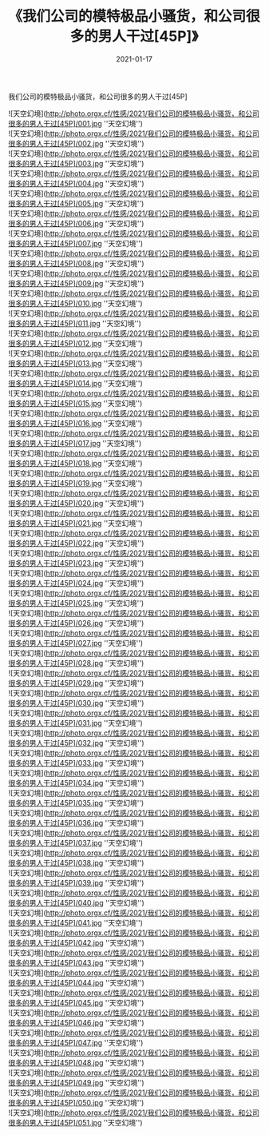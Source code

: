 ﻿---
layout: post
title:  《我们公司的模特极品小骚货，和公司很多的男人干过[45P]》
date:   2021-01-17
img: http://photo.orgx.cf/性感/2021/我们公司的模特极品小骚货，和公司很多的男人干过[45P]/000.jpg
tags: [美女, 性感, 泳衣]
---

我们公司的模特极品小骚货，和公司很多的男人干过[45P]



![天空幻境](http://photo.orgx.cf/性感/2021/我们公司的模特极品小骚货，和公司很多的男人干过[45P]/001.jpg ''天空幻境'') <br>
![天空幻境](http://photo.orgx.cf/性感/2021/我们公司的模特极品小骚货，和公司很多的男人干过[45P]/002.jpg ''天空幻境'') <br>
![天空幻境](http://photo.orgx.cf/性感/2021/我们公司的模特极品小骚货，和公司很多的男人干过[45P]/003.jpg ''天空幻境'') <br>
![天空幻境](http://photo.orgx.cf/性感/2021/我们公司的模特极品小骚货，和公司很多的男人干过[45P]/004.jpg ''天空幻境'') <br>
![天空幻境](http://photo.orgx.cf/性感/2021/我们公司的模特极品小骚货，和公司很多的男人干过[45P]/005.jpg ''天空幻境'') <br>
![天空幻境](http://photo.orgx.cf/性感/2021/我们公司的模特极品小骚货，和公司很多的男人干过[45P]/006.jpg ''天空幻境'') <br>
![天空幻境](http://photo.orgx.cf/性感/2021/我们公司的模特极品小骚货，和公司很多的男人干过[45P]/007.jpg ''天空幻境'') <br>
![天空幻境](http://photo.orgx.cf/性感/2021/我们公司的模特极品小骚货，和公司很多的男人干过[45P]/008.jpg ''天空幻境'') <br>
![天空幻境](http://photo.orgx.cf/性感/2021/我们公司的模特极品小骚货，和公司很多的男人干过[45P]/009.jpg ''天空幻境'') <br>
![天空幻境](http://photo.orgx.cf/性感/2021/我们公司的模特极品小骚货，和公司很多的男人干过[45P]/010.jpg ''天空幻境'') <br>
![天空幻境](http://photo.orgx.cf/性感/2021/我们公司的模特极品小骚货，和公司很多的男人干过[45P]/011.jpg ''天空幻境'') <br>
![天空幻境](http://photo.orgx.cf/性感/2021/我们公司的模特极品小骚货，和公司很多的男人干过[45P]/012.jpg ''天空幻境'') <br>
![天空幻境](http://photo.orgx.cf/性感/2021/我们公司的模特极品小骚货，和公司很多的男人干过[45P]/013.jpg ''天空幻境'') <br>
![天空幻境](http://photo.orgx.cf/性感/2021/我们公司的模特极品小骚货，和公司很多的男人干过[45P]/014.jpg ''天空幻境'') <br>
![天空幻境](http://photo.orgx.cf/性感/2021/我们公司的模特极品小骚货，和公司很多的男人干过[45P]/015.jpg ''天空幻境'') <br>
![天空幻境](http://photo.orgx.cf/性感/2021/我们公司的模特极品小骚货，和公司很多的男人干过[45P]/016.jpg ''天空幻境'') <br>
![天空幻境](http://photo.orgx.cf/性感/2021/我们公司的模特极品小骚货，和公司很多的男人干过[45P]/017.jpg ''天空幻境'') <br>
![天空幻境](http://photo.orgx.cf/性感/2021/我们公司的模特极品小骚货，和公司很多的男人干过[45P]/018.jpg ''天空幻境'') <br>
![天空幻境](http://photo.orgx.cf/性感/2021/我们公司的模特极品小骚货，和公司很多的男人干过[45P]/019.jpg ''天空幻境'') <br>
![天空幻境](http://photo.orgx.cf/性感/2021/我们公司的模特极品小骚货，和公司很多的男人干过[45P]/020.jpg ''天空幻境'') <br>
![天空幻境](http://photo.orgx.cf/性感/2021/我们公司的模特极品小骚货，和公司很多的男人干过[45P]/021.jpg ''天空幻境'') <br>
![天空幻境](http://photo.orgx.cf/性感/2021/我们公司的模特极品小骚货，和公司很多的男人干过[45P]/022.jpg ''天空幻境'') <br>
![天空幻境](http://photo.orgx.cf/性感/2021/我们公司的模特极品小骚货，和公司很多的男人干过[45P]/023.jpg ''天空幻境'') <br>
![天空幻境](http://photo.orgx.cf/性感/2021/我们公司的模特极品小骚货，和公司很多的男人干过[45P]/024.jpg ''天空幻境'') <br>
![天空幻境](http://photo.orgx.cf/性感/2021/我们公司的模特极品小骚货，和公司很多的男人干过[45P]/025.jpg ''天空幻境'') <br>
![天空幻境](http://photo.orgx.cf/性感/2021/我们公司的模特极品小骚货，和公司很多的男人干过[45P]/026.jpg ''天空幻境'') <br>
![天空幻境](http://photo.orgx.cf/性感/2021/我们公司的模特极品小骚货，和公司很多的男人干过[45P]/027.jpg ''天空幻境'') <br>
![天空幻境](http://photo.orgx.cf/性感/2021/我们公司的模特极品小骚货，和公司很多的男人干过[45P]/028.jpg ''天空幻境'') <br>
![天空幻境](http://photo.orgx.cf/性感/2021/我们公司的模特极品小骚货，和公司很多的男人干过[45P]/029.jpg ''天空幻境'') <br>
![天空幻境](http://photo.orgx.cf/性感/2021/我们公司的模特极品小骚货，和公司很多的男人干过[45P]/030.jpg ''天空幻境'') <br>
![天空幻境](http://photo.orgx.cf/性感/2021/我们公司的模特极品小骚货，和公司很多的男人干过[45P]/031.jpg ''天空幻境'') <br>
![天空幻境](http://photo.orgx.cf/性感/2021/我们公司的模特极品小骚货，和公司很多的男人干过[45P]/032.jpg ''天空幻境'') <br>
![天空幻境](http://photo.orgx.cf/性感/2021/我们公司的模特极品小骚货，和公司很多的男人干过[45P]/033.jpg ''天空幻境'') <br>
![天空幻境](http://photo.orgx.cf/性感/2021/我们公司的模特极品小骚货，和公司很多的男人干过[45P]/034.jpg ''天空幻境'') <br>
![天空幻境](http://photo.orgx.cf/性感/2021/我们公司的模特极品小骚货，和公司很多的男人干过[45P]/035.jpg ''天空幻境'') <br>
![天空幻境](http://photo.orgx.cf/性感/2021/我们公司的模特极品小骚货，和公司很多的男人干过[45P]/036.jpg ''天空幻境'') <br>
![天空幻境](http://photo.orgx.cf/性感/2021/我们公司的模特极品小骚货，和公司很多的男人干过[45P]/037.jpg ''天空幻境'') <br>
![天空幻境](http://photo.orgx.cf/性感/2021/我们公司的模特极品小骚货，和公司很多的男人干过[45P]/038.jpg ''天空幻境'') <br>
![天空幻境](http://photo.orgx.cf/性感/2021/我们公司的模特极品小骚货，和公司很多的男人干过[45P]/039.jpg ''天空幻境'') <br>
![天空幻境](http://photo.orgx.cf/性感/2021/我们公司的模特极品小骚货，和公司很多的男人干过[45P]/040.jpg ''天空幻境'') <br>
![天空幻境](http://photo.orgx.cf/性感/2021/我们公司的模特极品小骚货，和公司很多的男人干过[45P]/041.jpg ''天空幻境'') <br>
![天空幻境](http://photo.orgx.cf/性感/2021/我们公司的模特极品小骚货，和公司很多的男人干过[45P]/042.jpg ''天空幻境'') <br>
![天空幻境](http://photo.orgx.cf/性感/2021/我们公司的模特极品小骚货，和公司很多的男人干过[45P]/043.jpg ''天空幻境'') <br>
![天空幻境](http://photo.orgx.cf/性感/2021/我们公司的模特极品小骚货，和公司很多的男人干过[45P]/044.jpg ''天空幻境'') <br>
![天空幻境](http://photo.orgx.cf/性感/2021/我们公司的模特极品小骚货，和公司很多的男人干过[45P]/045.jpg ''天空幻境'') <br>
![天空幻境](http://photo.orgx.cf/性感/2021/我们公司的模特极品小骚货，和公司很多的男人干过[45P]/046.jpg ''天空幻境'') <br>
![天空幻境](http://photo.orgx.cf/性感/2021/我们公司的模特极品小骚货，和公司很多的男人干过[45P]/047.jpg ''天空幻境'') <br>
![天空幻境](http://photo.orgx.cf/性感/2021/我们公司的模特极品小骚货，和公司很多的男人干过[45P]/048.jpg ''天空幻境'') <br>
![天空幻境](http://photo.orgx.cf/性感/2021/我们公司的模特极品小骚货，和公司很多的男人干过[45P]/049.jpg ''天空幻境'') <br>
![天空幻境](http://photo.orgx.cf/性感/2021/我们公司的模特极品小骚货，和公司很多的男人干过[45P]/050.jpg ''天空幻境'') <br>
![天空幻境](http://photo.orgx.cf/性感/2021/我们公司的模特极品小骚货，和公司很多的男人干过[45P]/051.jpg ''天空幻境'') <br>
